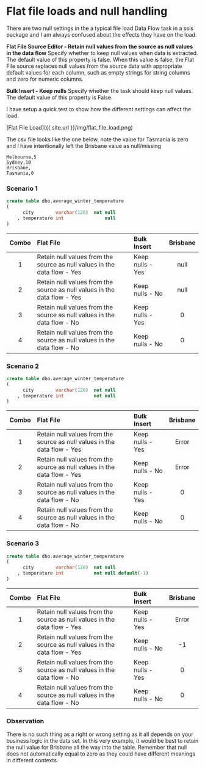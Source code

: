 # Flat file loads and null handling

There are two null settings in the a typical file load Data Flow task in a ssis package and I am always confused about the effects they have on the load.

**Flat File Source Editor - Retain null values from the source as null values in the data flow** Specify whether to keep null values when data is extracted. The default value of this property is false. When this value is false, the Flat File source replaces null values from the source data with appropriate default values for each column, such as empty strings for string columns and zero for numeric columns.

**Bulk Insert - Keep nulls** Specify whether the task should keep null values. The default value of this property is False.

I have setup a quick test to show how the different settings can affect the load. 

[Flat File Load]({{ site.url }}/img/flat_file_load.png)

The csv file looks like the one below, note the value for Tasmania is zero and I have intentionally left the Brisbane value as null/missing 

```
Melbourne,5
Sydney,10
Brisbane,
Tasmania,0
```

### Scenario 1

```sql
create table dbo.average_winter_temperature
(
      city        varchar(128)  not null
    , temperature int               null
)
```

|Combo|Flat File|Bulk Insert|Brisbane|
|:-:|:--|:--|:-:|
|1|Retain null values from the source as null values in the data flow - Yes|Keep nulls - Yes|null|
|2|Retain null values from the source as null values in the data flow - Yes|Keep nulls - No|null|
|3|Retain null values from the source as null values in the data flow - No|Keep nulls - Yes|0|
|4|Retain null values from the source as null values in the data flow - No|Keep nulls - No|0|

### Scenario 2

```sql
create table dbo.average_winter_temperature
(
      city        varchar(128)  not null
    , temperature int           not null
)
```

|Combo|Flat File|Bulk Insert|Brisbane|
|:-:|:--|:--|:-:|
|1|Retain null values from the source as null values in the data flow - Yes|Keep nulls - Yes|Error|
|2|Retain null values from the source as null values in the data flow - Yes|Keep nulls - No|Error|
|3|Retain null values from the source as null values in the data flow - No|Keep nulls - Yes|0|
|4|Retain null values from the source as null values in the data flow - No|Keep nulls - No|0|

### Scenario 3

```sql
create table dbo.average_winter_temperature
(
      city        varchar(128)  not null
    , temperature int           not null default(-1)
)
```

|Combo|Flat File|Bulk Insert|Brisbane|
|:-:|:--|:--|:-:|
|1|Retain null values from the source as null values in the data flow - Yes|Keep nulls - Yes|Error|
|2|Retain null values from the source as null values in the data flow - Yes|Keep nulls - No|-1|
|3|Retain null values from the source as null values in the data flow - No|Keep nulls - Yes|0|
|4|Retain null values from the source as null values in the data flow - No|Keep nulls - No|0|

### Observation

There is no such thing as a right or wrong setting as it all depends on your business logic in the data set. In this very example, it would be best to retain the null value for Brisbane all the way into the table. Remember that null does not automatically equal to zero as they could have different meanings in different contexts.

